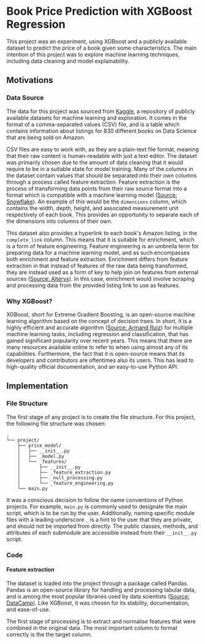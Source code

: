# Book Price Prediction with XGBoost Regression

This project was an experiment, using XGBoost and a publicly available dataset to predict the price of a book given some characteristics.
The main intention of this project was to explore machine learning techniques, including data cleaning and model explainability.

## Motivations

### Data Source

The data for this project was sourced from [Kaggle](https://www.kaggle.com/datasets/die9origephit/amazon-data-science-books), a repository of publicly available datasets for machine learning and exploration.
It comes in the format of a comma-separated values (CSV) file, and is a table which contains information about listings for 830 different books on Data Science that are being sold on Amazon.

CSV files are easy to work with, as they are a plain-text file format, meaning that their raw content is human-readable with just a text editor.
The dataset was primarily chosen due to the amount of data cleaning that it would require to be in a suitable state for model training.
Many of the columns in the dataset contain values that should be separated into their own columns through a process called feature extraction.
Feature extraction is the process of transforming data points from their raw source format into a format which is compatible with a machine learning model ([Source: Snowflake](https://www.snowflake.com/guides/feature-extraction-machine-learning/)).
An example of this would be the `dimensions` column, which contains the width, depth, height, and associated measurement unit respectively of each book.
This provides an opportunity to separate each of the dimensions into columns of their own.

This dataset also provides a hyperlink to each book's Amazon listing, in the `complete_link` column.
This means that it is suitable for enrichment, which is a form of feature engineering.
Feature engineering is an umbrella term for preparing data for a machine learning model, and as such encompasses both enrichment and feature extraction.
Enrichment differs from feature extraction in that instead of features of the raw data being transformed, they are instead used as a form of key to help join on features from external sources ([Source: Alteryx](https://www.alteryx.com/glossary/data-enrichment)).
In this case, enrichment would involve scraping and processing data from the provided listing link to use as features.

### Why XGBoost?

XGBoost, short for Extreme Gradient Boosting, is an open-source machine learning algorithm based on the concept of decision trees.
In short, it is a highly efficient and accurate algorithm ([Source: Armand Ruiz](https://www.nocode.ai/why-xgboost-is-so-popular-among-data-scientists/)) for multiple machine learning tasks, including regression and classification, that has gained significant popularity over recent years.
This means that there are many resources available online to refer to when using almost any of its capabilities.
Furthermore, the fact that it is open-source means that its developers and contributors are oftentimes also its users.
This has lead to high-quality official documentation, and an easy-to-use Python API.

## Implementation

### File Structure

The first stage of any project is to create the file structure.
For this project, the following file structure was chosen:

```
.
└── project/
    ├── price_model/
    │   ├── __init__.py
    │   ├── _model.py
    │   └── _features/
    │       ├── __init__.py
    │       ├── _feature_extraction.py
    │       ├── _null_processing.py
    │       └── _feature_engineering.py
    └── main.py
```

It was a conscious decision to follow the name conventions of Python projects.
For example, `main.py` is commonly used to designate the main script, which is to be run by the user.
Additionally, naming specific module files with a leading underscore `_` is a hint to the user that they are private, and should not be imported from directly.
The public classes, methods, and attributes of each submodule are accessible instead from their `__init__.py` script.

### Code

#### Feature extraction

The dataset is loaded into the project through a package called Pandas.
Pandas is an open-source library for handling and processing tabular data, and is among the most popular libraries used by data scientists ([Source: DataCamp](https://www.datacamp.com/blog/top-python-libraries-for-data-science)).
Like XGBoost, it was chosen for its stability, documentation, and ease-of-use.

The first stage of processing is to extract and normalise features that were combined in the original data.
The most important column to format correctly is the the target column.
